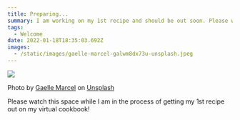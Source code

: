 ```yaml
---
title: Preparing...
summary: I am working on my 1st recipe and should be out soon. Please watch this space.
tags:
  - Welcome
date: 2022-01-18T18:35:03.692Z
images:
  - /static/images/gaelle-marcel-galwm8dx73u-unsplash.jpeg
---
```


![](/static/images/gaelle-marcel-galwm8dx73u-unsplash.jpeg)

<div class="text-xs">Photo by <a href="https://unsplash.com/@gaellemarcel?utm_source=unsplash&utm_medium=referral&utm_content=creditCopyText">Gaelle Marcel</a> on <a href="https://unsplash.com/s/photos/steam-cooking?utm_source=unsplash&utm_medium=referral&utm_content=creditCopyText">Unsplash</a></div>

Please watch this space while I am in the process of getting my 1st recipe out on my virtual cookbook!
